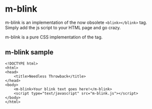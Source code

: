# m-blink

m-blink is an implementation of the now obsolete `<blink></blink>` tag.  Simply add the js script to your HTML page and go crazy.

m-blink is a pure CSS implementation of the <blink> tag.

## m-blink sample

```
<!DOCTYPE html>
<html>
<head>
	<title>Needless Throwback</title>
</head>
<body>
	<m-blink>Your blink text goes here!</m-blink>
	<script type="text/javascript" src="m-blink.js"></script>
</body>
</html>

```
